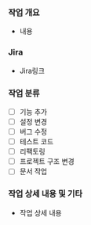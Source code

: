 ### 작업 개요
- 내용
 
### Jira
- Jira링크
 
### 작업 분류
- [ ] 기능 추가
- [ ] 설정 변경
- [ ] 버그 수정
- [ ] 테스트 코드
- [ ] 리팩토링
- [ ] 프로젝트 구조 변경
- [ ] 문서 작업
 
### 작업 상세 내용 및 기타
- 작업 상세 내용